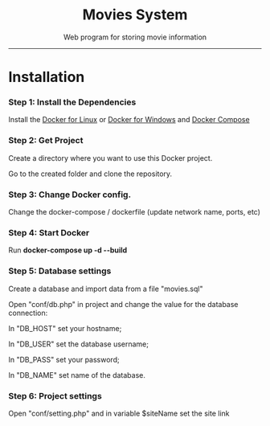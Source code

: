 <h1 align="center">Movies System</h1>
<p align="center">Web program for storing movie information</p>
<hr />

<h1>Installation</h1>

<h3>Step 1:  Install the Dependencies</h3>
<p>Install the <a href="https://docs.docker.com/engine/install/ubuntu/">Docker for Linux</a> or <a href="https://docs.docker.com/desktop/install/windows-install/">Docker for Windows</a> and <a href="https://docs.docker.com/compose/install/">Docker Compose</a></p>

<h3>Step 2: Get Project</h3>
<p>Сreate a directory where you want to use this Docker project.</p>
<p>Go to the created folder and clone the repository.</p>

<h3>Step 3: Change Docker config.</h3>
<p>Change the docker-compose / dockerfile (update network name, ports, etc)</p>

<h3>Step 4: Start Docker</h3>
<p>Run <b>docker-compose up -d --build</b></p>

<h3>Step 5: Database settings</h3>
<p>Create a database and import data from a file "movies.sql"</p>
<p>Open "conf/db.php" in project and change the value for the database connection:</p>
<p>In "DB_HOST" set your hostname;</p>
<p>In "DB_USER" set the database username;</p>
<p>In "DB_PASS" set your password;</p>
<p>In "DB_NAME" set name of the database.</p>

<h3>Step 6: Project settings</h3>
<p>Open "conf/setting.php" and in variable $siteName set the site link</p>